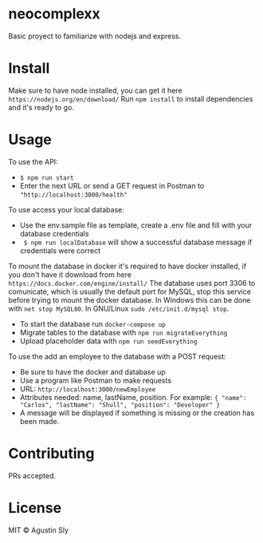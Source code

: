 # neocomplexx
Basic proyect to familiarize with nodejs and express.

# Install
Make sure to have node installed, you can get it here `https://nodejs.org/en/download/`
Run `npm install` to install dependencies and it's ready to go.

# Usage
To use the API:
- ` $ npm run start `
- Enter the next URL or send a GET request in Postman to `"http://localhost:3000/health"`


To use access your local database:
- Use the env.sample file as template, create a .env file and fill with your database credentials
- ` $ npm run localDatabase` will show a successful database message if credentials were correct


To mount the database in docker it's required to have docker installed, if you don't have it download from here `https://docs.docker.com/engine/install/`
The database uses port 3306 to comunicate, which is usually the default port for MySQL, stop this service before trying to mount the docker database. In Windows this can be done with `net stop MySQL80`. In GNU/Linux `sudo /etc/init.d/mysql stop`.
- To start the database run `docker-compose up`
- Migrate tables to the database with `npm run migrateEverything`
- Upload placeholder data with `npm run seedEverything`


To use the add an employee to the database with a POST request:
- Be sure to have the docker and database up
- Use a program like Postman to make requests
- URL: `http://localhost:3000/newEmployee`
- Attributes needed: name, lastName, position. For example:
`{
	"name": "Carlos",
	"lastName": "Shull",
	"position": "Developer"
}`
- A message will be displayed if something is missing or the creation has been made.

# Contributing
PRs accepted.

# License
MIT © Agustin Sly
